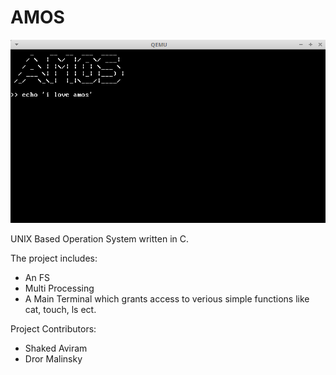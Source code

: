 # AMOS

![Screenshot](OS.png)

UNIX Based Operation System written in C.

The project includes:
* An FS
* Multi Processing
* A Main Terminal which grants access to verious simple functions like cat, touch, ls ect.

Project Contributors: 
* Shaked Aviram
* Dror Malinsky
